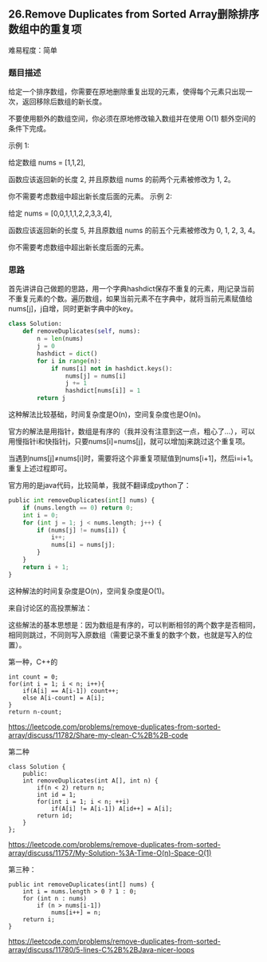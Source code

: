 ## 26.Remove Duplicates from Sorted Array删除排序数组中的重复项

难易程度：简单

### 题目描述

给定一个排序数组，你需要在原地删除重复出现的元素，使得每个元素只出现一次，返回移除后数组的新长度。

不要使用额外的数组空间，你必须在原地修改输入数组并在使用 O(1) 额外空间的条件下完成。

示例 1:

给定数组 nums = [1,1,2], 

函数应该返回新的长度 2, 并且原数组 nums 的前两个元素被修改为 1, 2。 

你不需要考虑数组中超出新长度后面的元素。
示例 2:

给定 nums = [0,0,1,1,1,2,2,3,3,4],

函数应该返回新的长度 5, 并且原数组 nums 的前五个元素被修改为 0, 1, 2, 3, 4。

你不需要考虑数组中超出新长度后面的元素。

### 思路

首先讲讲自己做题的思路，用一个字典hashdict保存不重复的元素，用j记录当前不重复元素的个数。遍历数组，如果当前元素不在字典中，就将当前元素赋值给nums[j]，j自增，同时更新字典中的key。

```python
class Solution:
    def removeDuplicates(self, nums):
        n = len(nums)
        j = 0
        hashdict = dict()
        for i in range(n):
            if nums[i] not in hashdict.keys():
                nums[j] = nums[i]
                j += 1
                hashdict[nums[i]] = 1
        return j
```

这种解法比较基础，时间复杂度是O(n)，空间复杂度也是O(n)。



官方的解法是用指针，数组是有序的（我并没有注意到这一点，粗心了...），可以用慢指针i和快指针j，只要nums[i]=nums[j]，就可以增加j来跳过这个重复项。

当遇到nums[j]≠nums[i]时，需要将这个非重复项赋值到nums[i+1]，然后i=i+1。重复上述过程即可。

官方用的是java代码，比较简单，我就不翻译成python了：

```python
public int removeDuplicates(int[] nums) {
    if (nums.length == 0) return 0;
    int i = 0;
    for (int j = 1; j < nums.length; j++) {
        if (nums[j] != nums[i]) {
            i++;
            nums[i] = nums[j];
        }
    }
    return i + 1;
}
```

这种解法的时间复杂度是O(n)，空间复杂度是O(1)。

来自讨论区的高投票解法：

这些解法的基本思想是：因为数组是有序的，可以判断相邻的两个数字是否相同，相同则跳过，不同则写入原数组（需要记录不重复的数字个数，也就是写入的位置）。

第一种，C++的

```
int count = 0;
for(int i = 1; i < n; i++){
    if(A[i] == A[i-1]) count++;
    else A[i-count] = A[i];
}
return n-count;
```

https://leetcode.com/problems/remove-duplicates-from-sorted-array/discuss/11782/Share-my-clean-C%2B%2B-code

第二种

```
class Solution {
    public:
    int removeDuplicates(int A[], int n) {
        if(n < 2) return n;
        int id = 1;
        for(int i = 1; i < n; ++i) 
            if(A[i] != A[i-1]) A[id++] = A[i];
        return id;
    }
};
```

https://leetcode.com/problems/remove-duplicates-from-sorted-array/discuss/11757/My-Solution-%3A-Time-O(n)-Space-O(1)

第三种：

```
public int removeDuplicates(int[] nums) {
    int i = nums.length > 0 ? 1 : 0;
    for (int n : nums)
        if (n > nums[i-1])
            nums[i++] = n;
    return i;
}
```

https://leetcode.com/problems/remove-duplicates-from-sorted-array/discuss/11780/5-lines-C%2B%2BJava-nicer-loops

